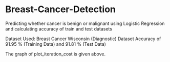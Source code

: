 # Breast-Cancer-Detection
Predicting whether cancer is benign or malignant using Logistic Regression and calculating accuracy of train and test datasets

Dataset Used: Breast Cancer Wisconsin (Diagnostic) Dataset Accuracy of 91.95 % (Training Data) and 91.81 % (Test Data)

The graph of plot_iteration_cost is given above.
